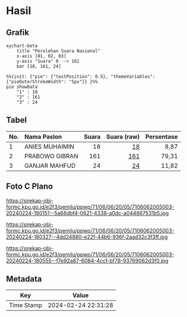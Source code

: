 # Hasil

## Grafik

```mermaid
xychart-beta
    title "Perolehan Suara Nasional"
    x-axis [01, 02, 03]
    y-axis "Suara" 0 --> 161
    bar [18, 161, 24]
```

```mermaid
%%{init: {"pie": {"textPosition": 0.5}, "themeVariables": {"pieOuterStrokeWidth": "5px"}} }%%
pie showData
    "1" : 18
    "2" : 161
    "3" : 24
```

## Tabel

| No. | Nama Paslon    | Suara | Suara (raw) | Persentase |
|:--- |:-------------- | -----:| -----------:| ----------:|
| 1   | ANIES MUHAIMIN | 18    | [18][p-1]   | 8,87       |
| 2   | PRABOWO GIBRAN | 161   | [161][p-2]  | 79,31      |
| 3   | GANJAR MAHFUD  | 24    | [24][p-3]   | 11,82      |


[p-1]: https://github.com/gigit-pemilu/pemilu-2024/blob/main/pilpres/hitung-suara/sub/71-sulawesi-utara/sub/06-minahasa-utara/sub/06-likupang-barat/sub/2005-palaes/sub/003-tps/sub/paslon-1.txt
[p-2]: https://github.com/gigit-pemilu/pemilu-2024/blob/main/pilpres/hitung-suara/sub/71-sulawesi-utara/sub/06-minahasa-utara/sub/06-likupang-barat/sub/2005-palaes/sub/003-tps/sub/paslon-2.txt
[p-3]: https://github.com/gigit-pemilu/pemilu-2024/blob/main/pilpres/hitung-suara/sub/71-sulawesi-utara/sub/06-minahasa-utara/sub/06-likupang-barat/sub/2005-palaes/sub/003-tps/sub/paslon-3.txt

## Foto C Plano

https://sirekap-obj-formc.kpu.go.id/e2f3/pemilu/ppwp/71/06/06/20/05/7106062005003-20240224-180151--5a68dbf4-0621-4338-a0dc-a044867531b5.jpg

https://sirekap-obj-formc.kpu.go.id/e2f3/pemilu/ppwp/71/06/06/20/05/7106062005003-20240224-180327--4dd24880-e22f-44b6-936f-2aad32c3f3ff.jpg

https://sirekap-obj-formc.kpu.go.id/e2f3/pemilu/ppwp/71/06/06/20/05/7106062005003-20240224-180555--f7e92a87-6084-4ccf-bf78-93769062d3f0.jpg


## Metadata

| Key        | Value               |
| ---------- | ------------------- |
| Time Stamp | 2024-02-24 22:31:28 |



